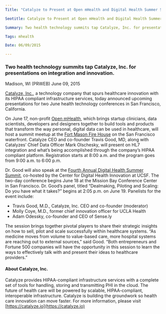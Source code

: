 ```yaml
---
Title: "Catalyze to Present at Open mHealth and Digital Health Summer Summit"

Seotitle: Catalyze to Present at Open mHealth and Digital Health Summer Summit

Summary: Two health technology summits tap Catalyze, Inc. for presentations on integration and innovation.

Tags: mhealth

Date: 06/09/2015

---
```

### Two health technology summits tap Catalyze, Inc. for presentations on integration and innovation.

Madison, WI (PRWEB) June 09, 2015

[Catalyze, Inc.](https://catalyze.io), a technology company that spurs healthcare innovation with its HIPAA compliant infrastructure services, today announced upcoming presentations for two June health technology conferences in San Francisco, California.

On June 17, non-profit [Open mHealth](http://www.openmhealth.org/), which brings startup clinicians, data scientists, developers and designers together to build tools and products that transform the way personal, digital data can be used in healthcare, will host a summit meetup at the [Fort Mason Fire House](http://www.fortmason.org/venuerental/firehouse) on the San Francisco waterfront. Catalyze CEO and co-founder Travis Good, MD, along with Catalyzes’ Chief Data Officer Mark Olschesky, will present on HL7 integration and what’s being accomplished through the company’s HIPAA compliant platform. Registration starts at 8:00 a.m. and the program goes from 9:00 a.m. to 6:00 p.m.

Dr. Good will also speak at the [Fourth Annual Digital Health Summer Summit](http://summersummit.digitalhealthsummit.com/2015-agenda/), co-hosted by the Center for Digital Health Innovation at UCSF. The two-day conference begins June 18 at the Mission Bay Conference Center in San Francisco. Dr. Good’s panel, titled “Dealmaking, Piloting and Scaling: Do you have what it takes?” begins at 2:05 p.m. on June 19. Panelists for the event include:

* Travis Good, M.D., Catalyze, Inc. CEO and co-founder (moderator)
* Molly Coye, M.D., former chief innovation officer for UCLA Health
* Adam Odessky, co-founder and CEO of Sense.ly

The session brings together pivotal players to share their strategic insights on how to sell, pilot and scale successfully within healthcare systems. “As medicine moves from volume to value-based care, more hospital systems are reaching out to external sources,” said Good. “Both entrepreneurs and Fortune 500 companies will have the opportunity in this session to learn the ways to effectively talk with and present their ideas to healthcare providers.”

#### About Catalyze, Inc.

Catalyze provides HIPAA-compliant infrastructure services with a complete set of tools for handling, storing and transmitting PHI in the cloud. The future of health care will be powered by scalable, HIPAA-compliant, interoperable infrastructure. Catalyze is building the groundwork so health care innovation can move faster. For more information, please visit [https://catalyze.io](https://catalyze.io)
